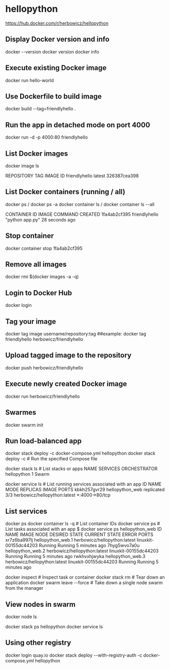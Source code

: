 # hellopython

https://hub.docker.com/r/herbowicz/hellopython


## Display Docker version and info
docker --version
docker version
docker info

## Execute existing Docker image
docker run hello-world


## Use Dockerfile to build image
docker build --tag=friendlyhello .

## Run the app in detached mode on port 4000 
docker run -d -p 4000:80 friendlyhello

## List Docker images
docker image ls

REPOSITORY            TAG                 IMAGE ID
friendlyhello         latest              326387cea398

## List Docker containers (running / all)
docker ps / docker ps -a
docker container ls / docker container ls --all

CONTAINER ID        IMAGE               COMMAND             CREATED
1fa4ab2cf395        friendlyhello       "python app.py"     28 seconds ago

## Stop container
docker container stop 1fa4ab2cf395

## Remove all images
docker rmi $(docker images -a -q)


## Login to Docker Hub
docker login

## Tag your image
docker tag image username/repository:tag
##example: docker tag friendlyhello herbowicz/friendlyhello

## Upload tagged image to the repository
docker push herbowicz/friendlyhello

## Execute newly created Docker image
docker run herbowicz/friendlyhello


## Swarmes
docker swarm init

## Run load-balanced app
docker stack deploy -c docker-compose.yml hellopython
docker stack deploy -c <composefile> <appname>  # Run the specified Compose file

docker stack ls                                            # List stacks or apps
NAME                SERVICES            ORCHESTRATOR
hellopython         1                   Swarm

docker service ls                 # List running services associated with an app
ID                  NAME                MODE                REPLICAS            IMAGE                          PORTS
kbkh257gvr29        hellopython_web     replicated          3/3                 herbowicz/hellopython:latest   *:4000->80/tcp

## List services
docker ps
docker container ls -q                                      # List container IDs
docker service ps <service>                  # List tasks associated with an app
$ docker service ps hellopython_web
ID                  NAME                IMAGE                          NODE                    DESIRED STATE       CURRENT STATE           ERROR               PORTS
xr7z6ba997lj        hellopython_web.1   herbowicz/hellopython:latest   linuxkit-00155dc44203   Running             Running 5 minutes ago
7hyg5wvo7a0u        hellopython_web.2   herbowicz/hellopython:latest   linuxkit-00155dc44203   Running             Running 5 minutes ago
rwkhvxhjwyka        hellopython_web.3   herbowicz/hellopython:latest   linuxkit-00155dc44203   Running             Running 5 minutes ago

docker inspect <task or container>                   # Inspect task or container
docker stack rm <appname>                             # Tear down an application
docker swarm leave --force      # Take down a single node swarm from the manager

## View nodes in swarm
docker node ls

docker stack ps hellopython
docker service ls


## Using other registry 
docker login quay.io
docker stack deploy --with-registry-auth -c docker-compose.yml hellopython
